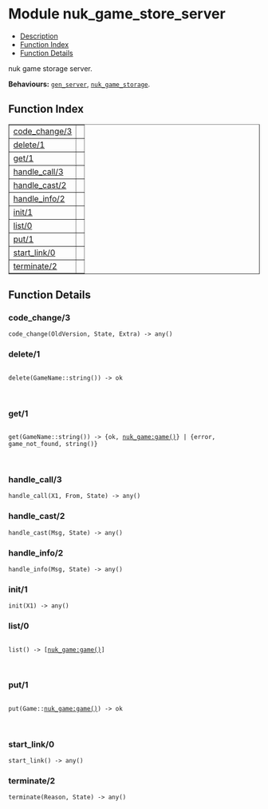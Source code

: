 

# Module nuk_game_store_server #
* [Description](#description)
* [Function Index](#index)
* [Function Details](#functions)

nuk game storage server.

__Behaviours:__ [`gen_server`](gen_server.md), [`nuk_game_storage`](nuk_game_storage.md).

<a name="index"></a>

## Function Index ##


<table width="100%" border="1" cellspacing="0" cellpadding="2" summary="function index"><tr><td valign="top"><a href="#code_change-3">code_change/3</a></td><td></td></tr><tr><td valign="top"><a href="#delete-1">delete/1</a></td><td></td></tr><tr><td valign="top"><a href="#get-1">get/1</a></td><td></td></tr><tr><td valign="top"><a href="#handle_call-3">handle_call/3</a></td><td></td></tr><tr><td valign="top"><a href="#handle_cast-2">handle_cast/2</a></td><td></td></tr><tr><td valign="top"><a href="#handle_info-2">handle_info/2</a></td><td></td></tr><tr><td valign="top"><a href="#init-1">init/1</a></td><td></td></tr><tr><td valign="top"><a href="#list-0">list/0</a></td><td></td></tr><tr><td valign="top"><a href="#put-1">put/1</a></td><td></td></tr><tr><td valign="top"><a href="#start_link-0">start_link/0</a></td><td></td></tr><tr><td valign="top"><a href="#terminate-2">terminate/2</a></td><td></td></tr></table>


<a name="functions"></a>

## Function Details ##

<a name="code_change-3"></a>

### code_change/3 ###

`code_change(OldVersion, State, Extra) -> any()`

<a name="delete-1"></a>

### delete/1 ###

<pre><code>
delete(GameName::string()) -&gt; ok
</code></pre>
<br />

<a name="get-1"></a>

### get/1 ###

<pre><code>
get(GameName::string()) -&gt; {ok, <a href="nuk_game.md#type-game">nuk_game:game()</a>} | {error, game_not_found, string()}
</code></pre>
<br />

<a name="handle_call-3"></a>

### handle_call/3 ###

`handle_call(X1, From, State) -> any()`

<a name="handle_cast-2"></a>

### handle_cast/2 ###

`handle_cast(Msg, State) -> any()`

<a name="handle_info-2"></a>

### handle_info/2 ###

`handle_info(Msg, State) -> any()`

<a name="init-1"></a>

### init/1 ###

`init(X1) -> any()`

<a name="list-0"></a>

### list/0 ###

<pre><code>
list() -&gt; [<a href="nuk_game.md#type-game">nuk_game:game()</a>]
</code></pre>
<br />

<a name="put-1"></a>

### put/1 ###

<pre><code>
put(Game::<a href="nuk_game.md#type-game">nuk_game:game()</a>) -&gt; ok
</code></pre>
<br />

<a name="start_link-0"></a>

### start_link/0 ###

`start_link() -> any()`

<a name="terminate-2"></a>

### terminate/2 ###

`terminate(Reason, State) -> any()`

